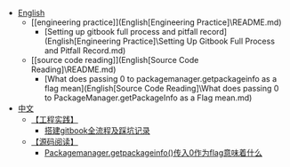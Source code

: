   * [English](English\README.md)
     * [[engineering practice]](English\[Engineering Practice]\README.md)
        * [Setting up gitbook full process and pitfall record](English\[Engineering Practice]\Setting Up Gitbook Full Process and Pitfall Record.md)
     * [[source code reading]](English\[Source Code Reading]\README.md)
        * [What does passing 0 to packagemanager.getpackageinfo as a flag mean](English\[Source Code Reading]\What does passing 0 to PackageManager.getPackageInfo as a Flag mean.md)
  * [中文](中文\README.md)
     * [【工程实践】](中文\【工程实践】\README.md)
        * [搭建gitbook全流程及踩坑记录](中文\【工程实践】\搭建Gitbook全流程及踩坑记录.md)
     * [【源码阅读】](中文\【源码阅读】\README.md)
        * [Packagemanager.getpackageinfo()传入0作为flag意味着什么](中文\【源码阅读】\PackageManager.getPackageInfo()传入0作为Flag意味着什么.md)
